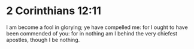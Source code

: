 # 2 Corinthians 12:11

I am become a fool in glorying; ye have compelled me: for I ought to have been commended of you: for in nothing am I behind the very chiefest apostles, though I be nothing.